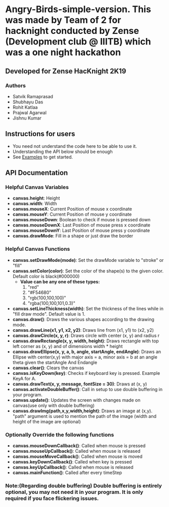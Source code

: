 # Angry-Birds-simple-version. This was made by Team of 2 for hacknight conducted by Zense (Development club @ IIITB) which was a one night hackathon
## Developed for Zense HacKnight 2K19

### Authors
- Satvik Ramaprasad
- Shubhayu Das
- Rohit Katlaa
- Prajwal Agarwal
- Jishnu Kumar
    

## Instructions for users

- You need not understand the code here to be able to use it. 
- Understanding the API below should be enough
-  See [Examples](http://canvas.zense.co.in) to get started.

## API Documentation

### Helpful Canvas Variables
- **canvas.height**: Height
- **canvas.width**: Width
- **canvas.mouseX**: Current Position of mouse x coordinate
- **canvas.mouseY**: Current Position of mouse y coordinate
- **canvas.mouseDown**: Boolean to check if mouse is pressed down
- **canvas.mouseDownX**: Last Position of mouse press x coordinate
- **canvas.mouseDownY**: Last Position of mouse press y coordinate
- **canvas.drawMode**: Fill in a shape or just draw the border

### Helpful Canvas Functions
- **canvas.setDrawMode(mode)**: Set the drawMode variable to "stroke" or "fill"
- **canvas.setColor(color)**: Set the color of the shape(s) to the given color. Default color is black(#000000)
	- **Value can be any one of these types:** 
		1. "red"
		2. "#F54680"
		3. "rgb(100,100,100)"
		4. "rgba(100,100,101,0.3)"
- **canvas.setLineThickness(width)**: Set the thickness of the lines while in "fill draw mode". Default value is 1.
- **canvas.draw()**: Draws the various shapes according to the drawing mode.
- **canvas.drawLine(x1, y1, x2, y2)**: Draws line from (x1, y1) to (x2, y2)
- **canvas.drawCircle(x, y, r)**: Draws circle with center (x, y) and radius r
- **canvas.drawRectangle(x, y, width, height)**: Draws rectangle with top left corner as (x, y) and of dimensions width * height
- **canvas.drawEllipse(x, y, a, b, angle, startAngle, endAngle)**: Draws an Ellipse with center(x,y) with major axis = a, minor axis = b at an angle theta given the startAngle And Endangle
- **canvas.clear()**: Clears the canvas
- **canvas.isKeyDown(key)**: Checks if keyboard key is pressed. Example KeyA for A. 
- **canvas.drawText(x, y, message, fontSize = 30)**: Draws <message> at (x, y) 
- **canvas.activateDoubleBuffer()**: Call in setup to use double buffering in your program.
- **canvas.update()**: Updates the screen with changes made on canvas(use only with double buffering)
- **canvas.drawImg(path,x,y,width,height)**: Draws an image at (x,y). "path" argument is used to mention the path of the image (width and height of the image are optional)

### Optionally Override the following functions
- **canvas.mouseDownCallback()**: Called when mouse is pressed
- **canvas.mouseUpCallback()**: Called when mouse is released
- **canvas.mouseMoveCallback()**: Called when mouse is moved
- **canvas.keyDownCallback()**: Called when key is pressed
- **canvas.keyUpCallback()**: Called when mouse is released
- **canvas.mainFunction()**: Called after every timeStep
    
### Note:(Regarding double buffering) Double buffering is entirely optional, you may not need it in your program. It is only required if you face flickering issues.
